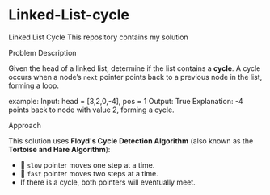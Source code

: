 # Linked-List-cycle

Linked List Cycle
This repository contains my solution

Problem Description

Given the head of a linked list, determine if the list contains a **cycle**.
A cycle occurs when a node’s `next` pointer points back to a previous node in the list, forming a loop.

example:
Input: head = [3,2,0,-4], pos = 1 Output: True
Explanation: -4 points back to node with value 2, forming a cycle.


Approach

This solution uses **Floyd's Cycle Detection Algorithm** (also known as the **Tortoise and Hare Algorithm**):

- 🐢 `slow` pointer moves one step at a time.
- 🐇 `fast` pointer moves two steps at a time.
- If there is a cycle, both pointers will eventually meet.
